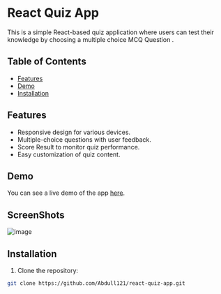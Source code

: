 # React Quiz App

This is a simple React-based quiz application where users can test their knowledge by choosing a multiple choice MCQ Question .

## Table of Contents

- [Features](#features)
- [Demo](#demo)
- [Installation](#installation)


## Features

- Responsive design for various devices.
- Multiple-choice questions with user feedback.
- Score Result to monitor quiz performance.
- Easy customization of quiz content.

## Demo

You can see a live demo of the app [here](https://quizzz-react-app.netlify.app/).


## ScreenShots
![image](https://github.com/Abdull121/React-Quiz-App/assets/93944428/ce829d38-2f54-475e-8233-28dff1a6f426)





## Installation

1. Clone the repository:

```bash
git clone https://github.com/Abdull121/react-quiz-app.git
